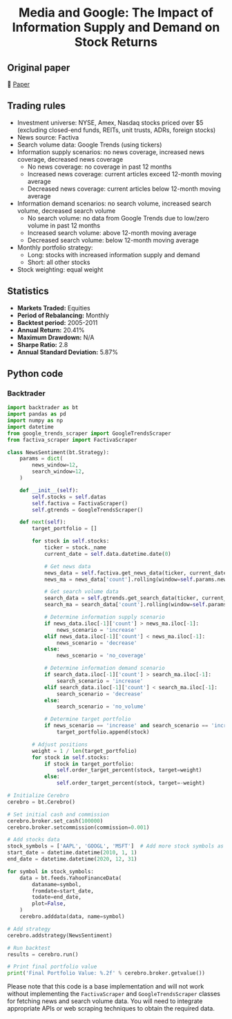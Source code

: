 <div align="center">
  <h1>Media and Google: The Impact of Information Supply and Demand on Stock Returns</h1>
</div>

## Original paper

📕 [Paper](https://papers.ssrn.com/sol3/papers.cfm?abstract_id=2180409)

## Trading rules

- Investment universe: NYSE, Amex, Nasdaq stocks priced over $5 (excluding closed-end funds, REITs, unit trusts, ADRs, foreign stocks)
- News source: Factiva
- Search volume data: Google Trends (using tickers)
- Information supply scenarios: no news coverage, increased news coverage, decreased news coverage
    - No news coverage: no coverage in past 12 months
    - Increased news coverage: current articles exceed 12-month moving average
    - Decreased news coverage: current articles below 12-month moving average
- Information demand scenarios: no search volume, increased search volume, decreased search volume
    - No search volume: no data from Google Trends due to low/zero volume in past 12 months
    - Increased search volume: above 12-month moving average
    - Decreased search volume: below 12-month moving average
- Monthly portfolio strategy:
    - Long: stocks with increased information supply and demand
    - Short: all other stocks
- Stock weighting: equal weight

## Statistics

- **Markets Traded:** Equities
- **Period of Rebalancing:** Monthly
- **Backtest period:** 2005-2011
- **Annual Return:** 20.41%
- **Maximum Drawdown:** N/A
- **Sharpe Ratio:** 2.8
- **Annual Standard Deviation:** 5.87%

## Python code

### Backtrader

```python
import backtrader as bt
import pandas as pd
import numpy as np
import datetime
from google_trends_scraper import GoogleTrendsScraper
from factiva_scraper import FactivaScraper

class NewsSentiment(bt.Strategy):
    params = dict(
        news_window=12,
        search_window=12,
    )

    def __init__(self):
        self.stocks = self.datas
        self.factiva = FactivaScraper()
        self.gtrends = GoogleTrendsScraper()

    def next(self):
        target_portfolio = []

        for stock in self.stocks:
            ticker = stock._name
            current_date = self.data.datetime.date(0)

            # Get news data
            news_data = self.factiva.get_news_data(ticker, current_date, self.params.news_window)
            news_ma = news_data['count'].rolling(window=self.params.news_window).mean()

            # Get search volume data
            search_data = self.gtrends.get_search_data(ticker, current_date, self.params.search_window)
            search_ma = search_data['count'].rolling(window=self.params.search_window).mean()

            # Determine information supply scenario
            if news_data.iloc[-1]['count'] > news_ma.iloc[-1]:
                news_scenario = 'increase'
            elif news_data.iloc[-1]['count'] < news_ma.iloc[-1]:
                news_scenario = 'decrease'
            else:
                news_scenario = 'no_coverage'

            # Determine information demand scenario
            if search_data.iloc[-1]['count'] > search_ma.iloc[-1]:
                search_scenario = 'increase'
            elif search_data.iloc[-1]['count'] < search_ma.iloc[-1]:
                search_scenario = 'decrease'
            else:
                search_scenario = 'no_volume'

            # Determine target portfolio
            if news_scenario == 'increase' and search_scenario == 'increase':
                target_portfolio.append(stock)

        # Adjust positions
        weight = 1 / len(target_portfolio)
        for stock in self.stocks:
            if stock in target_portfolio:
                self.order_target_percent(stock, target=weight)
            else:
                self.order_target_percent(stock, target=-weight)

# Initialize Cerebro
cerebro = bt.Cerebro()

# Set initial cash and commission
cerebro.broker.set_cash(100000)
cerebro.broker.setcommission(commission=0.001)

# Add stocks data
stock_symbols = ['AAPL', 'GOOGL', 'MSFT']  # Add more stock symbols as needed
start_date = datetime.datetime(2010, 1, 1)
end_date = datetime.datetime(2020, 12, 31)

for symbol in stock_symbols:
    data = bt.feeds.YahooFinanceData(
        dataname=symbol,
        fromdate=start_date,
        todate=end_date,
        plot=False,
    )
    cerebro.adddata(data, name=symbol)

# Add strategy
cerebro.addstrategy(NewsSentiment)

# Run backtest
results = cerebro.run()

# Print final portfolio value
print('Final Portfolio Value: %.2f' % cerebro.broker.getvalue())
```

Please note that this code is a base implementation and will not work without implementing the `FactivaScraper` and `GoogleTrendsScraper` classes for fetching news and search volume data. You will need to integrate appropriate APIs or web scraping techniques to obtain the required data.
